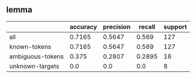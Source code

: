 
## lemma

|                  | accuracy | precision | recall | support |
|------------------|----------|-----------|--------|---------|
| all              | 0.7165   | 0.5647    | 0.569  | 127     |
| known-tokens     | 0.7165   | 0.5647    | 0.569  | 127     |
| ambiguous-tokens | 0.375    | 0.2807    | 0.2895 | 16      |
| unknown-targets  | 0.0      | 0.0       | 0.0    | 8       |

